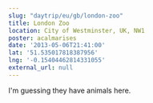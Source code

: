 ```yaml
---
slug: "daytrip/eu/gb/london-zoo"
title: London Zoo
location: City of Westminster, UK, NW1
poster: acalmarises
date: '2013-05-06T21:41:00'
lat: '51.535017818387956'
lng: '-0.15404462814331055'
external_url: null
---
```


I'm guessing they have animals here.
